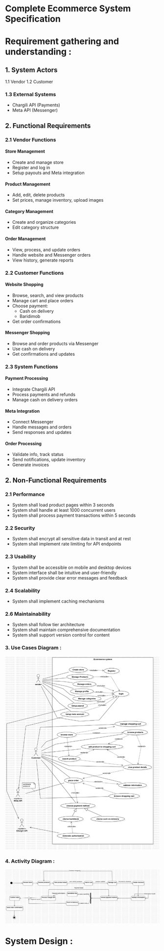 # Complete Ecommerce System Specification 
# Requirement gathering and understanding :

## 1. System Actors

 1.1 Vendor
 1.2 Customer
### 1.3 External Systems
- Chargili API (Payments)
- Meta API (Messenger)

## 2. Functional Requirements

### 2.1 Vendor Functions

#### Store Management
- Create and manage store
- Register and log in
- Setup payouts and Meta integration

#### Product Management
- Add, edit, delete products
- Set prices, manage inventory, upload images

#### Category Management
- Create and organize categories
- Edit category structure

#### Order Management
- View, process, and update orders
- Handle website and Messenger orders
- View history, generate reports

### 2.2 Customer Functions

#### Website Shopping
- Browse, search, and view products
- Manage cart and place orders
- Choose payment:
  - Cash on delivery
  - Baridimob
- Get order confirmations

#### Messenger Shopping
- Browse and order products via Messenger
- Use cash on delivery
- Get confirmations and updates

### 2.3 System Functions

#### Payment Processing
- Integrate Chargili API
- Process payments and refunds
- Manage cash on delivery orders

#### Meta Integration
- Connect Messenger
- Handle messages and orders
- Send responses and updates

#### Order Processing
- Validate info, track status
- Send notifications, update inventory
- Generate invoices


## 2. Non-Functional Requirements

### 2.1 Performance
- System shall load product pages within 3 seconds
- System shall handle at least 1000 concurrent users
- System shall process payment transactions within 5 seconds

### 2.2 Security
- System shall encrypt all sensitive data in transit and at rest
- System shall implement rate limiting for API endpoints

### 2.3 Usability
- System shall be accessible on mobile and desktop devices
- System interface shall be intuitive and user-friendly
- System shall provide clear error messages and feedback


### 2.4 Scalability
- System shall implement caching mechanisms


### 2.6 Maintainability
- System shall follow tier architecture
- System shall maintain comprehensive documentation
- System shall support version control for content

### 3. Use Cases Diagram : 
![Use Case Diagram](docs/UseCaseDiagram.png)
### 4. Activity Diagram : 
![Activity Diagram](docs/ActivityDiagram.png)

# System Design : 
